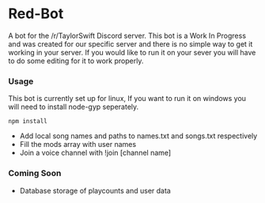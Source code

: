 # Red-Bot
A bot for the /r/TaylorSwift Discord server.
This bot is a Work In Progress and was created for our specific server and there is no simple way to get it working in your server. If you would like to run it on your sever you will have to do some editing for it to work properly.

### Usage
This bot is currently set up for linux, If you want to run it on windows you will need to install node-gyp seperately.

    npm install

- Add local song names and paths to names.txt and songs.txt respectively
- Fill the mods array with user names
- Join a voice channel with !join [channel name]

### Coming Soon
- Database storage of playcounts and user data
